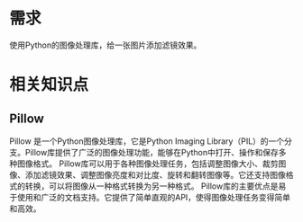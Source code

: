 
# 需求
使用Python的图像处理库，给一张图片添加滤镜效果。

# 相关知识点

## Pillow

Pillow 是一个Python图像处理库，它是Python Imaging Library（PIL）的一个分支。Pillow库提供了广泛的图像处理功能，能够在Python中打开、操作和保存多种图像格式。
Pillow库可以用于各种图像处理任务，包括调整图像大小、裁剪图像、添加滤镜效果、调整图像亮度和对比度、旋转和翻转图像等。它还支持图像格式的转换，可以将图像从一种格式转换为另一种格式。
Pillow库的主要优点是易于使用和广泛的文档支持。它提供了简单直观的API，使得图像处理任务变得简单和高效。
